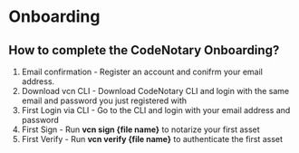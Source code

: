 # Onboarding

## How to complete the CodeNotary Onboarding?

1. Email confirmation  - Register an account and conifrm your email address.
2. Download vcn CLI - Download CodeNotary CLI and login with the same email and password you just registered with
3. First Login via CLI - Go to the CLI and login with your email address and password
4. First Sign -  Run **vcn sign {file name}** to notarize your first asset
5. First Verify - Run **vcn verify {file name}** to authenticate the first asset
